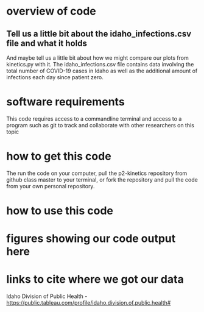 # overview of code


## Tell us a little bit about the idaho_infections.csv file and what it holds
And maybe tell us a little bit about how we might compare our plots from kinetics.py with it.
The idaho_infections.csv file contains data involving the total number of COVID-19 cases in Idaho as well as the additional amount of infections each day since patient zero.

# software requirements
This code requires access to a commandline terminal and access to a program such as git to track and collaborate with other researchers on this topic

# how to get this code
The run the code on your computer, pull the p2-kinetics repository from github class master to your terminal, or fork the repository and pull the code from your own personal repository. 

# how to use this code

# figures showing our code output here

# links to cite where we got our data
Idaho Division of Public Health - https://public.tableau.com/profile/idaho.division.of.public.health#
